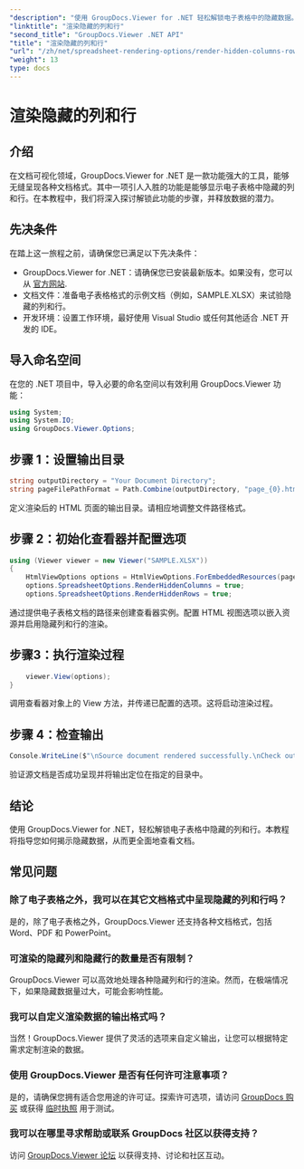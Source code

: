 ```yaml
---
"description": "使用 GroupDocs.Viewer for .NET 轻松解锁电子表格中的隐藏数据。按照我们的分步指南，显示隐藏的列和行。"
"linktitle": "渲染隐藏的列和行"
"second_title": "GroupDocs.Viewer .NET API"
"title": "渲染隐藏的列和行"
"url": "/zh/net/spreadsheet-rendering-options/render-hidden-columns-rows/"
"weight": 13
type: docs
---
```

# 渲染隐藏的列和行

## 介绍
在文档可视化领域，GroupDocs.Viewer for .NET 是一款功能强大的工具，能够无缝呈现各种文档格式。其中一项引人入胜的功能是能够显示电子表格中隐藏的列和行。在本教程中，我们将深入探讨解锁此功能的步骤，并释放数据的潜力。
## 先决条件
在踏上这一旅程之前，请确保您已满足以下先决条件：
- GroupDocs.Viewer for .NET：请确保您已安装最新版本。如果没有，您可以从 [官方网站](https://releases。groupdocs.com/viewer/net/).
- 文档文件：准备电子表格格式的示例文档（例如，SAMPLE.XLSX）来试验隐藏的列和行。
- 开发环境：设置工作环境，最好使用 Visual Studio 或任何其他适合 .NET 开发的 IDE。
## 导入命名空间
在您的 .NET 项目中，导入必要的命名空间以有效利用 GroupDocs.Viewer 功能：
```csharp
using System;
using System.IO;
using GroupDocs.Viewer.Options;
```
## 步骤 1：设置输出目录
```csharp
string outputDirectory = "Your Document Directory";
string pageFilePathFormat = Path.Combine(outputDirectory, "page_{0}.html");
```
定义渲染后的 HTML 页面的输出目录。请相应地调整文件路径格式。
## 步骤 2：初始化查看器并配置选项
```csharp
using (Viewer viewer = new Viewer("SAMPLE.XLSX"))
{
    HtmlViewOptions options = HtmlViewOptions.ForEmbeddedResources(pageFilePathFormat);
    options.SpreadsheetOptions.RenderHiddenColumns = true;
    options.SpreadsheetOptions.RenderHiddenRows = true;
```
通过提供电子表格文档的路径来创建查看器实例。配置 HTML 视图选项以嵌入资源并启用隐藏列和行的渲染。
## 步骤3：执行渲染过程
```csharp
    viewer.View(options);
}
```
调用查看器对象上的 View 方法，并传递已配置的选项。这将启动渲染过程。
## 步骤 4：检查输出
```csharp
Console.WriteLine($"\nSource document rendered successfully.\nCheck output in {outputDirectory}.");
```
验证源文档是否成功呈现并将输出定位在指定的目录中。
## 结论
使用 GroupDocs.Viewer for .NET，轻松解锁电子表格中隐藏的列和行。本教程将指导您如何揭示隐藏数据，从而更全面地查看文档。
## 常见问题
### 除了电子表格之外，我可以在其它文档格式中呈现隐藏的列和行吗？
是的，除了电子表格之外，GroupDocs.Viewer 还支持各种文档格式，包括 Word、PDF 和 PowerPoint。
### 可渲染的隐藏列和隐藏行的数量是否有限制？
GroupDocs.Viewer 可以高效地处理各种隐藏列和行的渲染。然而，在极端情况下，如果隐藏数据量过大，可能会影响性能。
### 我可以自定义渲染数据的输出格式吗？
当然！GroupDocs.Viewer 提供了灵活的选项来自定义输出，让您可以根据特定需求定制渲染的数据。
### 使用 GroupDocs.Viewer 是否有任何许可注意事项？
是的，请确保您拥有适合您用途的许可证。探索许可选项，请访问 [GroupDocs 购买](https://purchase.groupdocs.com/buy) 或获得 [临时执照](https://purchase.groupdocs.com/temporary-license/) 用于测试。
### 我可以在哪里寻求帮助或联系 GroupDocs 社区以获得支持？
访问 [GroupDocs.Viewer 论坛](https://forum.groupdocs.com/c/viewer/9) 以获得支持、讨论和社区互动。